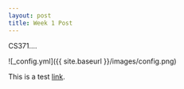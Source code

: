 ```yaml
---
layout: post
title: Week 1 Post
---
```


CS371....

![_config.yml]({{ site.baseurl }}/images/config.png)

This is a test [link](https://www.google.com/).